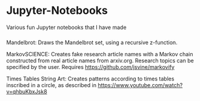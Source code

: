# Jupyter-Notebooks
Various fun Jupyter notebooks that I have made

###

Mandelbrot: Draws the Mandelbrot set, using a recursive z-function.

MarkovSCIENCE: Creates fake research article names with a Markov chain constructed from real article names from arxiv.org. Research topics can be specified by the user. Requires https://github.com/jsvine/markovify

Times Tables String Art: Creates patterns according to times tables inscribed in a circle, as described in https://www.youtube.com/watch?v=qhbuKbxJsk8
